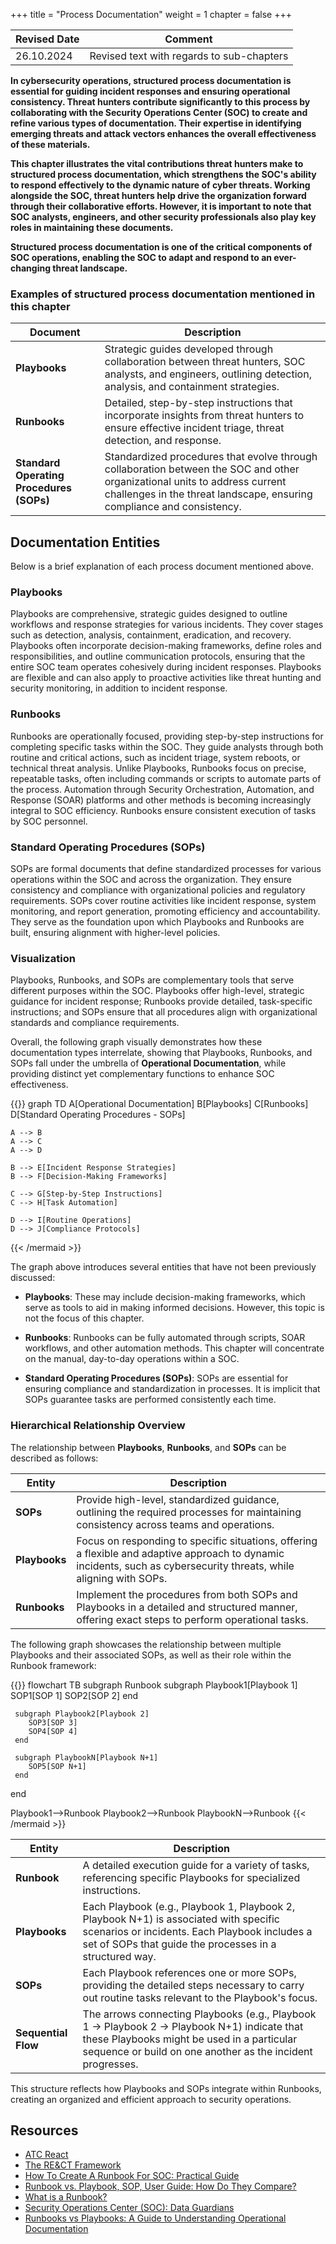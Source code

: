 +++
title = "Process Documentation"
weight = 1
chapter = false
+++

| Revised Date | Comment |
| ------------ | ------- |
| 26.10.2024   | Revised text with regards to sub-chapters | 

**In cybersecurity operations, structured process documentation is essential for guiding incident responses and ensuring operational consistency. Threat hunters contribute significantly to this process by collaborating with the Security Operations Center (SOC) to create and refine various types of documentation. Their expertise in identifying emerging threats and attack vectors enhances the overall effectiveness of these materials.**

**This chapter illustrates the vital contributions threat hunters make to structured process documentation, which strengthens the SOC's ability to respond effectively to the dynamic nature of cyber threats. Working alongside the SOC, threat hunters help drive the organization forward through their collaborative efforts. However, it is important to note that SOC analysts, engineers, and other security professionals also play key roles in maintaining these documents.**

**Structured process documentation is one of the critical components of SOC operations, enabling the SOC to adapt and respond to an ever-changing threat landscape.**

### Examples of structured process documentation mentioned in this chapter

| Document | Description |
| -------- | ----------- |
| **Playbooks** | Strategic guides developed through collaboration between threat hunters, SOC analysts, and engineers, outlining detection, analysis, and containment strategies. |
| **Runbooks** | Detailed, step-by-step instructions that incorporate insights from threat hunters to ensure effective incident triage, threat detection, and response. |
| **Standard Operating Procedures (SOPs)** | Standardized procedures that evolve through collaboration between the SOC and other organizational units to address current challenges in the threat landscape, ensuring compliance and consistency. |

## Documentation Entities

Below is a brief explanation of each process document mentioned above.

### Playbooks

Playbooks are comprehensive, strategic guides designed to outline workflows and response strategies for various incidents. They cover stages such as detection, analysis, containment, eradication, and recovery. Playbooks often incorporate decision-making frameworks, define roles and responsibilities, and outline communication protocols, ensuring that the entire SOC team operates cohesively during incident responses. Playbooks are flexible and can also apply to proactive activities like threat hunting and security monitoring, in addition to incident response.

### Runbooks

Runbooks are operationally focused, providing step-by-step instructions for completing specific tasks within the SOC. They guide analysts through both routine and critical actions, such as incident triage, system reboots, or technical threat analysis. Unlike Playbooks, Runbooks focus on precise, repeatable tasks, often including commands or scripts to automate parts of the process. Automation through Security Orchestration, Automation, and Response (SOAR) platforms and other methods is becoming increasingly integral to SOC efficiency. Runbooks ensure consistent execution of tasks by SOC personnel.

### Standard Operating Procedures (SOPs)

SOPs are formal documents that define standardized processes for various operations within the SOC and across the organization. They ensure consistency and compliance with organizational policies and regulatory requirements. SOPs cover routine activities like incident response, system monitoring, and report generation, promoting efficiency and accountability. They serve as the foundation upon which Playbooks and Runbooks are built, ensuring alignment with higher-level policies.

### Visualization

Playbooks, Runbooks, and SOPs are complementary tools that serve different purposes within the SOC. Playbooks offer high-level, strategic guidance for incident response; Runbooks provide detailed, task-specific instructions; and SOPs ensure that all procedures align with organizational standards and compliance requirements.

Overall, the following graph visually demonstrates how these documentation types interrelate, showing that Playbooks, Runbooks, and SOPs fall under the umbrella of **Operational Documentation**, while providing distinct yet complementary functions to enhance SOC effectiveness.

{{<mermaid align="center">}}
graph TD
    A[Operational Documentation] 
    B[Playbooks]
    C[Runbooks]
    D[Standard Operating Procedures - SOPs]

    A --> B
    A --> C
    A --> D

    B --> E[Incident Response Strategies]
    B --> F[Decision-Making Frameworks]
    
    C --> G[Step-by-Step Instructions]
    C --> H[Task Automation]

    D --> I[Routine Operations]
    D --> J[Compliance Protocols]
{{< /mermaid >}}

The graph above introduces several entities that have not been previously discussed:

- **Playbooks**: These may include decision-making frameworks, which serve as tools to aid in making informed decisions. However, this topic is not the focus of this chapter.
  
- **Runbooks**: Runbooks can be fully automated through scripts, SOAR workflows, and other automation methods. This chapter will concentrate on the manual, day-to-day operations within a SOC.
  
- **Standard Operating Procedures (SOPs)**: SOPs are essential for ensuring compliance and standardization in processes. It is implicit that SOPs guarantee tasks are performed consistently each time.

### Hierarchical Relationship Overview

The relationship between **Playbooks**, **Runbooks**, and **SOPs** can be described as follows:

| Entity | Description | 
| ------ | ----------- | 
| **SOPs** | Provide high-level, standardized guidance, outlining the required processes for maintaining consistency across teams and operations. |
| **Playbooks** | Focus on responding to specific situations, offering a flexible and adaptive approach to dynamic incidents, such as cybersecurity threats, while aligning with SOPs. |
| **Runbooks** | Implement the procedures from both SOPs and Playbooks in a detailed and structured manner, offering exact steps to perform operational tasks. |

The following graph showcases the relationship between multiple Playbooks and their associated SOPs, as well as their role within the Runbook framework:

{{<mermaid align="center">}}
flowchart TB
   subgraph Runbook
     subgraph Playbook1[Playbook 1]
        SOP1[SOP 1]
        SOP2[SOP 2] 
     end

     subgraph Playbook2[Playbook 2]
        SOP3[SOP 3]
        SOP4[SOP 4] 
     end
  
     subgraph PlaybookN[Playbook N+1]
        SOP5[SOP N+1] 
     end
   end

   Playbook1-->Runbook
   Playbook2-->Runbook
   PlaybookN-->Runbook
{{< /mermaid >}}

| Entity | Description | 
| ------ | ----------- | 
| **Runbook** | A detailed execution guide for a variety of tasks, referencing specific Playbooks for specialized instructions. |
| **Playbooks** | Each Playbook (e.g., Playbook 1, Playbook 2, Playbook N+1) is associated with specific scenarios or incidents. Each Playbook includes a set of SOPs that guide the processes in a structured way. |
| **SOPs** | Each Playbook references one or more SOPs, providing the detailed steps necessary to carry out routine tasks relevant to the Playbook's focus. |
| **Sequential Flow** | The arrows connecting Playbooks (e.g., Playbook 1 → Playbook 2 → Playbook N+1) indicate that these Playbooks might be used in a particular sequence or build on one another as the incident progresses. |

This structure reflects how Playbooks and SOPs integrate within Runbooks, creating an organized and efficient approach to security operations.

## Resources

* [ATC React](https://atc-project.github.io/atc-react/)
* [The RE&CT Framework](https://github.com/atc-project/atc-react)
* [How To Create A Runbook For SOC: Practical Guide](https://www.neumetric.com/journal/how-to-create-a-runbook-for-soc-practical-guide/)
* [Runbook vs. Playbook, SOP, User Guide: How Do They Compare?](https://scribehow.com/library/runbook-vs-playbook)
* [What is a Runbook?](https://www.pagerduty.com/resources/learn/what-is-a-runbook/)
* [Security Operations Center (SOC): Data Guardians](https://medium.com/@aasthathakker/security-operations-center-soc-data-guardians-8f961264f824)
* [Runbooks vs Playbooks: A Guide to Understanding Operational Documentation](https://medium.com/@squadcast/runbooks-vs-playbooks-a-guide-to-understanding-operational-documentation-d111027b7761)